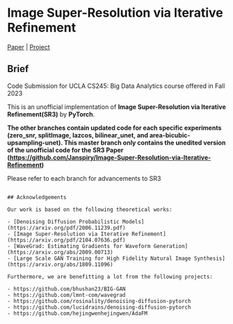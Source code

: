 # Image Super-Resolution via Iterative Refinement

[Paper](https://arxiv.org/pdf/2104.07636.pdf ) |  [Project](https://iterative-refinement.github.io/ )

## Brief

Code Submission for UCLA CS245: Big Data Analytics course offered in Fall 2023

This is an unofficial implementation of **Image Super-Resolution via Iterative Refinement(SR3)** by **PyTorch**.

**The other branches contain updated code for each specific experiments (zero_snr, splitImage, lazcos, bilinear_unet, and area-bicubic-upsampling-unet). This master branch only contains the unedited version of the unofficial code for the SR3 Paper (https://github.com/Janspiry/Image-Super-Resolution-via-Iterative-Refinement)**

Please refer to each branch for advancements to SR3
```

## Acknowledgements

Our work is based on the following theoretical works:

- [Denoising Diffusion Probabilistic Models](https://arxiv.org/pdf/2006.11239.pdf)
- [Image Super-Resolution via Iterative Refinement](https://arxiv.org/pdf/2104.07636.pdf)
- [WaveGrad: Estimating Gradients for Waveform Generation](https://arxiv.org/abs/2009.00713)
- [Large Scale GAN Training for High Fidelity Natural Image Synthesis](https://arxiv.org/abs/1809.11096)

Furthermore, we are benefitting a lot from the following projects:

- https://github.com/bhushan23/BIG-GAN
- https://github.com/lmnt-com/wavegrad
- https://github.com/rosinality/denoising-diffusion-pytorch
- https://github.com/lucidrains/denoising-diffusion-pytorch
- https://github.com/hejingwenhejingwen/AdaFM
